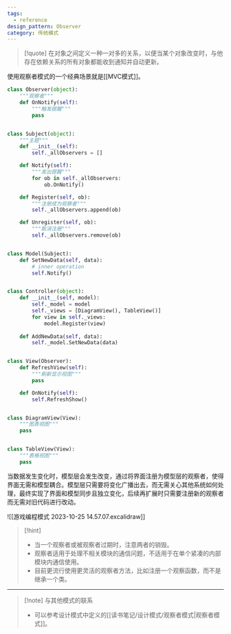```yaml
---
tags:
  - reference
design_pattern: Observer
category: 传统模式
---
```

> [!quote]
   在对象之间定义一种一对多的关系，以便当某个对象改变时，与他存在依赖关系的所有对象都能收到通知并自动更新。

使用观察者模式的一个经典场景就是[[MVC模式]]。

```python
class Observer(object):
	"""观察者"""
	def OnNotify(self):
		"""触发提醒"""
		pass


class Subject(object):
	"""主题"""
	def __init__(self):
		self._allObservers = []

	def Notify(self):
		"""发出提醒"""
		for ob in self._allObservers:
			ob.OnNotify()

	def Register(self, ob):
		"""注册成为观察者"""
		self._allObservers.append(ob)

	def Unregister(self, ob):
		"""取消注册"""
		self._allObservers.remove(ob)


class Model(Subject):
	def SetNewData(self, data):
		# inner operation
		self.Notify()


class Controller(object):
	def __init__(self, model):
		self._model = model
		self._views = [DiagramView(), TableView()]
		for view in self._views:
			model.Register(view)
		
	def AddNewData(self, data):
		self._model.SetNewData(data)


class View(Observer):
	def RefreshView(self):
		"""刷新显示视图"""
		pass

	def OnNotify(self):
		self.RefreshShow()


class DiagramView(View):
	"""图表视图"""
	pass


class TableView(View):
	"""表格视图"""
	pass
```

当数据发生变化时，模型层会发生改变，通过将界面注册为模型层的观察者，使得界面无需和模型耦合。模型层只需要将变化广播出去，而无需关心其他系统如何处理，最终实现了界面和模型同步且独立变化，后续再扩展时只需要注册新的观察者而无需对旧代码进行改动。

![[游戏编程模式 2023-10-25 14.57.07.excalidraw]]

> [!hint]
> - 当一个观察者或被观察者过期时，注意两者的销毁。
> - 观察者适用于处理不相关模块的通信问题，不适用于在单个紧凑的内部模块内通信使用。
> - 目前更流行使用更灵活的观察者方法，比如注册一个观察函数，而不是继承一个类。

---

> [!note] 与其他模式的联系
> - 可以参考设计模式中定义的[[读书笔记/设计模式/观察者模式|观察者模式]]。